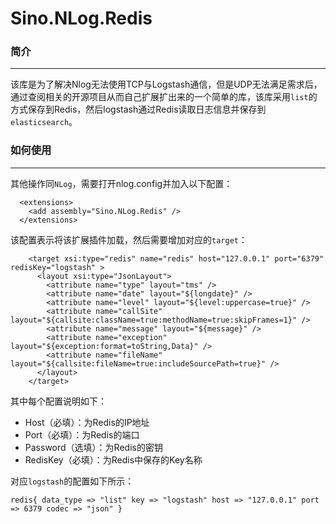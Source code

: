 ﻿# Sino.NLog.Redis

### 简介
----
该库是为了解决Nlog无法使用TCP与Logstash通信，但是UDP无法满足需求后，通过查阅相关的开源项目从而自己扩展扩出来的一个简单的库，该库采用`list`的方式保存到Redis，然后logstash通过Redis读取日志信息并保存到`elasticsearch`。

### 如何使用
----

其他操作同`NLog`，需要打开nlog.config并加入以下配置：
```
  <extensions>
    <add assembly="Sino.NLog.Redis" />
  </extensions>
```
该配置表示将该扩展插件加载，然后需要增加对应的`target`：
```
    <target xsi:type="redis" name="redis" host="127.0.0.1" port="6379" redisKey="logstash" >
      <layout xsi:type="JsonLayout">
        <attribute name="type" layout="tms" />
        <attribute name="date" layout="${longdate}" />
        <attribute name="level" layout="${level:uppercase=true}" />
        <attribute name="callSite" layout="${callsite:className=true:methodName=true:skipFrames=1}" />
        <attribute name="message" layout="${message}" />
        <attribute name="exception" layout="${exception:format=toString,Data}" />
        <attribute name="fileName" layout="${callsite:fileName=true:includeSourcePath=true}" />
      </layout>
    </target>
```
其中每个配置说明如下：
- Host（必填）：为Redis的IP地址
- Port（必填）：为Redis的端口
- Password（选填）：为Redis的密钥
- RedisKey（必填）：为Redis中保存的Key名称

对应`logstash`的配置如下所示：
```
redis{ data_type => "list" key => "logstash" host => "127.0.0.1" port => 6379 codec => "json" }
```
